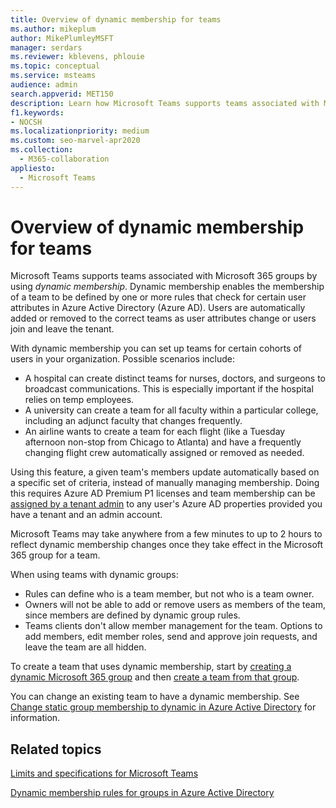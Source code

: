 ```yaml
---
title: Overview of dynamic membership for teams
ms.author: mikeplum
author: MikePlumleyMSFT
manager: serdars
ms.reviewer: kblevens, phlouie
ms.topic: conceptual
ms.service: msteams
audience: admin
search.appverid: MET150
description: Learn how Microsoft Teams supports teams associated with Microsoft 365 groups by using dynamic membership.
f1.keywords:
- NOCSH
ms.localizationpriority: medium
ms.custom: seo-marvel-apr2020
ms.collection: 
  - M365-collaboration
appliesto: 
  - Microsoft Teams
---
```


# Overview of dynamic membership for teams

Microsoft Teams supports teams associated with Microsoft 365 groups by using *dynamic membership*. Dynamic membership enables the membership of a team to be defined by one or more rules that check for certain user attributes in Azure Active Directory (Azure AD). Users are automatically added or removed to the correct teams as user attributes change or users join and leave the tenant.

With dynamic membership you can set up teams for certain cohorts of users in your organization. Possible scenarios include:
- A hospital can create distinct teams for nurses, doctors, and surgeons to broadcast communications. This is especially important if the hospital relies on temp employees.
- A university can create a team for all faculty within a particular college, including an adjunct faculty that changes frequently.
- An airline wants to create a team for each flight (like a Tuesday afternoon non-stop from Chicago to Atlanta) and have a frequently changing flight crew automatically assigned or removed as needed.

Using this feature, a given team's members update automatically based on a specific set of criteria, instead of manually managing membership. Doing this requires Azure AD Premium P1 licenses and team membership can be [assigned by a tenant admin](/azure/active-directory/users-groups-roles/groups-dynamic-membership) to any user's Azure AD properties provided you have a tenant and an admin account.

Microsoft Teams may take anywhere from a few minutes to up to 2 hours to reflect dynamic membership changes once they take effect in the Microsoft 365 group for a team.

When using teams with dynamic groups:

- Rules can define who is a team member, but not who is a team owner.
- Owners will not be able to add or remove users as members of the team, since members are defined by dynamic group rules.
- Teams clients don't allow member management for the team. Options to add members, edit member roles, send and approve join requests, and leave the team are all hidden.

To create a team that uses dynamic membership, start by [creating a dynamic Microsoft 365 group](/azure/active-directory/users-groups-roles/groups-create-rule) and then [create a team from that group](https://support.microsoft.com/en-us/office/create-a-team-from-an-existing-group-24ec428e-40d7-4a1a-ab87-29be7d145865).

You can change an existing team to have a dynamic membership. See [Change static group membership to dynamic in Azure Active Directory](/azure/active-directory/users-groups-roles/groups-change-type) for information.

## Related topics

[Limits and specifications for Microsoft Teams](limits-specifications-teams.md)

[Dynamic membership rules for groups in Azure Active Directory](/azure/active-directory/users-groups-roles/groups-dynamic-membership)
